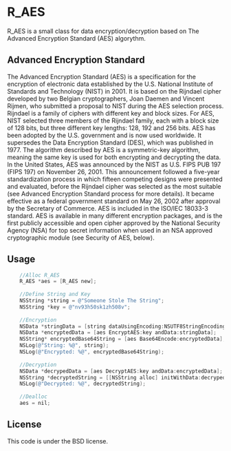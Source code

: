 R_AES
=================

R_AES is a small class for data encryption/decryption based on The Advanced Encryption Standard (AES) algorythm.

Advanced Encryption Standard
----------------------------

The Advanced Encryption Standard (AES) is a specification for the encryption of electronic data established by the U.S. National Institute of Standards and Technology (NIST) in 2001. It is based on the Rijndael cipher developed by two Belgian cryptographers, Joan Daemen and Vincent Rijmen, who submitted a proposal to NIST during the AES selection process. Rijndael is a family of ciphers with different key and block sizes. For AES, NIST selected three members of the Rijndael family, each with a block size of 128 bits, but three different key lengths: 128, 192 and 256 bits.
AES has been adopted by the U.S. government and is now used worldwide. It supersedes the Data Encryption Standard (DES), which was published in 1977. The algorithm described by AES is a symmetric-key algorithm, meaning the same key is used for both encrypting and decrypting the data.
In the United States, AES was announced by the NIST as U.S. FIPS PUB 197 (FIPS 197) on November 26, 2001. This announcement followed a five-year standardization process in which fifteen competing designs were presented and evaluated, before the Rijndael cipher was selected as the most suitable (see Advanced Encryption Standard process for more details). It became effective as a federal government standard on May 26, 2002 after approval by the Secretary of Commerce. AES is included in the ISO/IEC 18033-3 standard. AES is available in many different encryption packages, and is the first publicly accessible and open cipher approved by the National Security Agency (NSA) for top secret information when used in an NSA approved cryptographic module (see Security of AES, below).

Usage
-------------
```Objective-C
    //Alloc R_AES
    R_AES *aes = [R_AES new];
    
    //Define String and Key
    NSString *string = @"Someone Stole The String";
    NSString *key = @"nv93h50sk1zh508v";
    
    //Encryption
    NSData *stringData = [string dataUsingEncoding:NSUTF8StringEncoding];
    NSData *encryptedData = [aes EncryptAES:key andData:stringData];
    NSString* encryptedBase64String = [aes Base64Encode:encryptedData];
    NSLog(@"String: %@", string);
    NSLog(@"Encrypted: %@", encryptedBase64String);
    
    //Decryption
    NSData *decrypedData = [aes DecryptAES:key andData:encryptedData];
    NSString *decryptedString = [[NSString alloc] initWithData:decrypedData encoding:NSUTF8StringEncoding];
    NSLog(@"Decrypted: %@", decryptedString);
    
    //Dealloc
    aes = nil;
```

License
--------

This code is under the BSD license.
